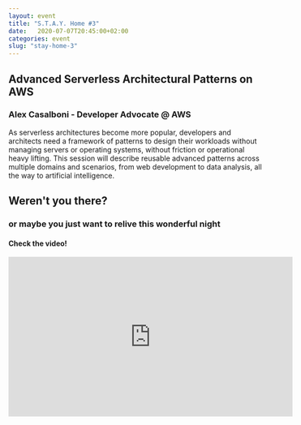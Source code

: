 ```yaml
---
layout: event
title: "S.T.A.Y. Home #3"
date:   2020-07-07T20:45:00+02:00
categories: event
slug: "stay-home-3"
---
```


## Advanced Serverless Architectural Patterns on AWS

### Alex Casalboni - Developer Advocate @ AWS

As serverless architectures become more popular, developers and architects need a framework of patterns to design their workloads without managing servers or operating systems, without friction or operational heavy lifting.
This session will describe reusable advanced patterns across multiple domains and scenarios, from web development to data analysis, all the way to artificial intelligence.

## Weren't you there?

### or maybe you just want to relive this wonderful night

<section class="fb-links">

#### Check the video!

<iframe width="560" height="315" src="https://www.youtube.com/embed/_RriNtj1vYc?start=632" frameborder="0" allow="accelerometer; autoplay; clipboard-write; encrypted-media; gyroscope; picture-in-picture" allowfullscreen></iframe>
</section>
